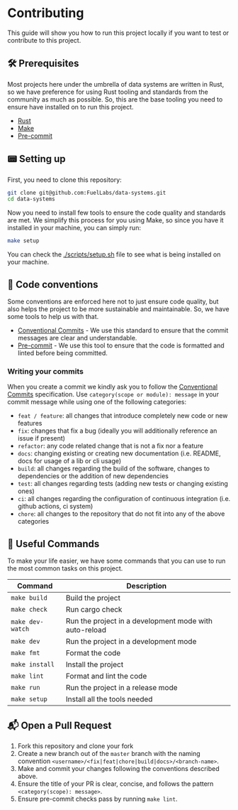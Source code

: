 # Contributing

This guide will show you how to run this project locally if you want to test or
contribute to this project.

## 🛠 Prerequisites

Most projects here under the umbrella of data systems are written in Rust, so
we have preference for using Rust tooling and standards from the community as
much as possible. So, this are the base tooling you need to ensure have
installed on to run this project.

- [Rust](https://www.rust-lang.org/tools/install)
- [Make](https://www.gnu.org/software/make/)
- [Pre-commit](https://pre-commit.com/#install)

## 📟 Setting up

First, you need to clone this repository:

```sh
git clone git@github.com:FuelLabs/data-systems.git
cd data-systems
```

Now you need to install few tools to ensure the code quality and standards are
met. We simplify this process for you using Make, so since you have it
installed in your machine, you can simply run:

```sh
make setup
```

You can check the [./scripts/setup.sh](./scripts/setup.sh) file to see what is
being installed on your machine.

## 📝 Code conventions

Some conventions are enforced here not to just ensure code quality, but also
helps the project to be more sustainable and maintainable. So, we have some
tools to help us with that.

- [Conventional Commits](https://www.conventionalcommits.org/en/v1.0.0/) - We
  use this standard to ensure that the commit messages are clear and
  understandable.
- [Pre-commit](https://pre-commit.com/) - We use this tool to ensure that the
  code is formatted and linted before being committed.

### Writing your commits

When you create a commit we kindly ask you to follow the [Conventional
Commits](https://www.conventionalcommits.org/en/v1.0.0/) specification.
Use `category(scope or module): message` in your commit message while using one of
the following categories:

- `feat / feature`: all changes that introduce completely new code or new
  features
- `fix`: changes that fix a bug (ideally you will additionally reference an
  issue if present)
- `refactor`: any code related change that is not a fix nor a feature
- `docs`: changing existing or creating new documentation (i.e. README, docs for
  usage of a lib or cli usage)
- `build`: all changes regarding the build of the software, changes to
  dependencies or the addition of new dependencies
- `test`: all changes regarding tests (adding new tests or changing existing
  ones)
- `ci`: all changes regarding the configuration of continuous integration (i.e.
  github actions, ci system)
- `chore`: all changes to the repository that do not fit into any of the above
  categories

## 📜 Useful Commands

To make your life easier, we have some commands that you can use to run the most
common tasks on this project.

| Command          | Description                                            |
| ---------------- | ------------------------------------------------------ |
| `make build`     | Build the project                                      |
| `make check`     | Run cargo check                                        |
| `make dev-watch` | Run the project in a development mode with auto-reload |
| `make dev`       | Run the project in a development mode                  |
| `make fmt`       | Format the code                                        |
| `make install`   | Install the project                                    |
| `make lint`      | Format and lint the code                               |
| `make run`       | Run the project in a release mode                      |
| `make setup`     | Install all the tools needed                           |

## 📬 Open a Pull Request

1. Fork this repository and clone your fork
2. Create a new branch out of the `master` branch with the naming convention
`<username>/<fix|feat|chore|build|docs>/<branch-name>`.
3. Make and commit your changes following the conventions described above.
4. Ensure the title of your PR is clear, concise, and follows the pattern
`<category(scope): message>`.
5. Ensure pre-commit checks pass by running `make lint`.
